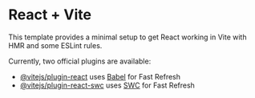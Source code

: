 # React + Vite

This template provides a minimal setup to get React working in Vite with HMR and some ESLint rules.

Currently, two official plugins are available:

- [@vitejs/plugin-react](https://github.com/vitejs/vite-plugin-react/blob/main/packages/plugin-react/README.md) uses [Babel](https://babeljs.io/) for Fast Refresh
- [@vitejs/plugin-react-swc](https://github.com/vitejs/vite-plugin-react-swc) uses [SWC](https://swc.rs/) for Fast Refresh


<!-- 重製呢個網站嘅初衷係因為之前2屆個網站一直俾人荒廢左，想重新maintain翻個網站，但係又見之前啲網站有啲過時，所以最後決定係我Year3升Year4呢個暑假邊翻Intern邊寫網站，希望呢個網站可以被繼續沿用落去，或者之後睇下有無大佬要重新寫過個網站。

曾經我考DSE果年，睇緊入乜大學嘅時候，就專登睇話8大邊間有漫soc，而我果陣時覺得有網站=有牌面，入面應該都會更優質同多活動搞，雖然最後陰差陽錯入撚左UST，不過我認為一個soc有一個有排面嘅網站好重要。小弟一直都有個想搞大科大漫soc嘅心，但奈何已經到左Year3要追GPA，心有餘而力不足，希望後人可以加油。
 -->

